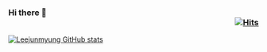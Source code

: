 ### Hi there 👋  <div align =right>[![Hits](https://hits.seeyoufarm.com/api/count/incr/badge.svg?url=https%3A%2F%2Fgithub.com%2FLeejunmyung&count_bg=%2379C83D&title_bg=%23555555&icon=&icon_color=%23E7E7E7&title=hits&edge_flat=false)](https://hits.seeyoufarm.com) 
</div>

[![Leejunmyung GitHub stats](https://github-readme-stats.vercel.app/api?username=Leejunmyung&show_icons=true&theme=yeblu)](https://github.com/Leejunmyung/github-readme-stats)
<!--dark, radical, merko, gruvbox, tokyonight, onedark, cobalt, synthwave, highcontrast, dracula-->
